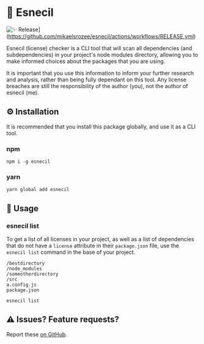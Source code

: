 # 🔎 Esnecil
![✨ Release](https://github.com/mikaelsrozee/esnecil/actions/workflows/RELEASE.yml/badge.svg)](https://github.com/mikaelsrozee/esnecil/actions/workflows/RELEASE.yml)

Esnecil (license) checker is a CLI tool that will scan all dependencies (and subdependencies) in your project's node modules directory, allowing you to make informed choices about the packages that you are using.

It is important that you use this information to inform your further research and analysis, rather than being fully dependant on this tool. Any license breaches are still the responsibility of the author (you), not the author of esnecil (me).

## ⚙️ Installation

It is recommended that you install this package globally, and use it as a CLI tool.

### npm
```
npm i -g esnecil
```

### yarn
```
yarn global add esnecil
```

## 🔨 Usage

### esnecil list

To get a list of all licenses in your project, as well as a list of dependencies that do not have a `license` attribute in their `package.json` file, use the `esnecil list` command in the base of your project.

```
/bestdirectory
/node_modules
/someotherdirectory
/src
a.config.js
package.json
```

```
esnecil list
```

## ⚠️ Issues? Feature requests?

Report these [on GitHub](https://github.com/mikaelsrozee/esnecil/issues).

